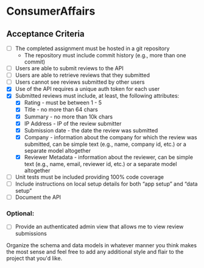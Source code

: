 # ConsumerAffairs

## Acceptance Criteria
 
- [ ] The completed assignment must be hosted in a git repository
  - The repository must include commit history (e.g., more than one commit)
- [ ] Users are able to submit reviews to the API
- [ ] Users are able to retrieve reviews that they submitted
- [ ] Users cannot see reviews submitted by other users
- [X] Use of the API requires a unique auth token for each user
- [X] Submitted reviews must include, at least, the following attributes:
  - [X] Rating - must be between 1 - 5
  - [X] Title - no more than 64 chars
  - [X] Summary - no more than 10k chars
  - [X] IP Address - IP of the review submitter
  - [X] Submission date - the date the review was submitted
  - [X] Company - information about the company for which the review was submitted, can be simple text (e.g., name, company id, etc.) or a separate model altogether
  - [X] Reviewer Metadata - information about the reviewer, can be simple text (e.g., name, email, reviewer id, etc.) or a separate model altogether
- [ ] Unit tests must be included providing 100% code coverage
- [ ] Include instructions on local setup details for both “app setup” and “data setup”
- [ ] Document the API
 
### Optional: 
 
- [ ] Provide an authenticated admin view that allows me to view review submissions
 
Organize the schema and data models in whatever manner you think makes the most sense and feel free to add any additional style and flair to the project that you'd like.
 
